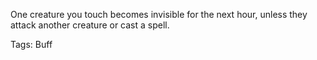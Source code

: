 One creature you touch becomes invisible for the next hour, unless they attack another creature or cast a spell.

Tags: Buff